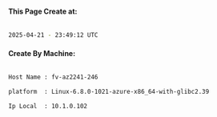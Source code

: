 
   
#### This Page Create at:

```bash

2025-04-21 - 23:49:12 UTC

```

#### Create By Machine:

```bash

Host Name : fv-az2241-246

platform  : Linux-6.8.0-1021-azure-x86_64-with-glibc2.39

Ip Local  : 10.1.0.102

```

